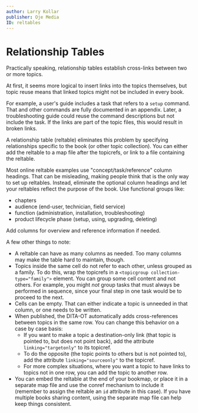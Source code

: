 ```yaml
---
author: Larry Kollar
publisher: Oje Media
ID: reltables
---
```


# Relationship Tables

Practically speaking, relationship tables establish cross-links
between two or more topics.

At first, it seems more logical to insert links
into the topics themselves,
but topic reuse means that linked topics might not be included in every book.

For example, a user's guide includes a task that refers to a `setup` command.
That and other commands are fully documented in an appendix.
Later, a troubleshooting guide could reuse the command descriptions
but not include the task.
If the links are part of the topic files, this would result in broken links.

A relationship table (reltable) eliminates this problem
by specifying relationships specific to the book (or other topic collection).
You can either add the reltable to a map file after the topicrefs,
or link to a file containing the reltable.

Most online reltable examples use "concept/task/reference" column headings.
That can be misleading, making people think that is the only way to set up reltables.
Instead, eliminate the optional column headings and let your
reltables reflect the purpose of the book.
Use functional groups like:

* chapters
* audience (end-user, technician, field service)
* function (administration, installation, troubleshooting)
* product lifecycle phase (setup, using, upgrading, deleting)

Add columns for overview and reference information if needed.

A few other things to note:

* A reltable can have as many columns as needed.
  Too many columns may make the table hard to maintain, though.
* Topics inside the same cell do not refer to each other, unless grouped as a family.
  To do this, wrap the topicrefs in a `<topicgroup collection-type="family">` element.
  You can group some cell content and not others.
  For example, you might *not* group tasks that must always be performed in sequence,
  since your final step in one task would be to proceed to the next.
* Cells can be empty.
  That can either indicate a topic is unneeded in that column, or one needs to be written.
* When published, the DITA-OT automatically adds cross-references between topics in the same row.
  You can change this behavior on a case by case basis:
  * If you want to make a topic a destination-only link
    (that topic is pointed to, but does not point back),
    add the attribute `linking="targetonly"` to its topicref.
  * To do the opposite (the topic points to others but is not pointed to),
    add the attribute `linking="sourceonly"` to the topicref.
  * For more complex situations, where you want a topic to have links to topics not in one row,
    you can add the topic to another row.
* You can embed the reltable at the end of your bookmap,
  or place it in a separate map file and use the conref mechanism
  to include it (remember to assign the reltable an `id` attribute in this case).
  If you have multiple books sharing content,
  using the separate map file can help keep things consistent.
